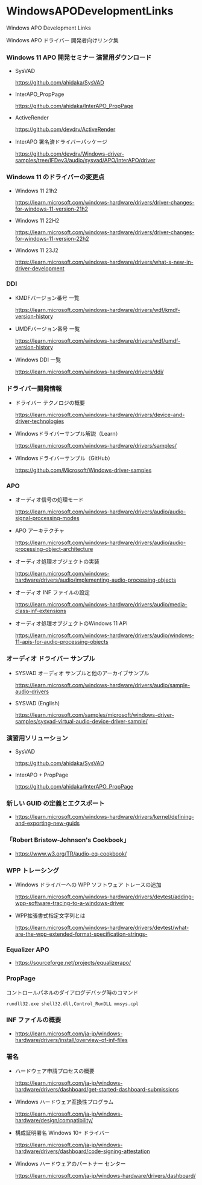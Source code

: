 # WindowsAPODevelopmentLinks

Windows APO Development Links

Windows APO ドライバー 開発者向けリンク集

### Windows 11 APO 開発セミナー 演習用ダウンロード

- SysVAD

  https://github.com/ahidaka/SysVAD

- InterAPO_PropPage

  https://github.com/ahidaka/InterAPO_PropPage

- ActiveRender

  https://github.com/devdrv/ActiveRender

- InterAPO 署名済ドライバーパッケージ

  https://github.com/devdrv/Windows-driver-samples/tree/IFDev3/audio/sysvad/APO/InterAPO/driver

### Windows 11 のドライバーの変更点

- Windows 11 21h2

  https://learn.microsoft.com/windows-hardware/drivers/driver-changes-for-windows-11-version-21h2

- Windows 11 22H2

  https://learn.microsoft.com/windows-hardware/drivers/driver-changes-for-windows-11-version-22h2

- Windows 11 23J2

  https://learn.microsoft.com/windows-hardware/drivers/what-s-new-in-driver-development

### DDI

- KMDFバージョン番号 一覧

  https://learn.microsoft.com/windows-hardware/drivers/wdf/kmdf-version-history

- UMDFバージョン番号 一覧

  https://learn.microsoft.com/windows-hardware/drivers/wdf/umdf-version-history

- Windows DDI 一覧

  https://learn.microsoft.com/windows-hardware/drivers/ddi/

### ドライバー開発情報

- ドライバー テクノロジの概要

  https://learn.microsoft.com/windows-hardware/drivers/device-and-driver-technologies

- Windowsドライバーサンプル解説（Learn）

  https://learn.microsoft.com/windows-hardware/drivers/samples/

- Windowsドライバーサンプル（GitHub）

  https://github.com/Microsoft/Windows-driver-samples

### APO

- オーディオ信号の処理モード

  https://learn.microsoft.com/windows-hardware/drivers/audio/audio-signal-processing-modes

- APO アーキテクチャ

  https://learn.microsoft.com/windows-hardware/drivers/audio/audio-processing-object-architecture

- オーディオ処理オブジェクトの実装

  https://learn.microsoft.com/windows-hardware/drivers/audio/implementing-audio-processing-objects

- オーディオ INF ファイルの設定

  https://learn.microsoft.com/windows-hardware/drivers/audio/media-class-inf-extensions

- オーディオ処理オブジェクトのWindows 11 API

  https://learn.microsoft.com/windows-hardware/drivers/audio/windows-11-apis-for-audio-processing-objects

### オーディオ ドライバー サンプル

- SYSVAD オーディオ サンプルと他のアーカイブサンプル

  https://learn.microsoft.com/windows-hardware/drivers/audio/sample-audio-drivers

- SYSVAD (English)

  https://learn.microsoft.com/samples/microsoft/windows-driver-samples/sysvad-virtual-audio-device-driver-sample/

### 演習用ソリューション

- SysVAD

  https://github.com/ahidaka/SysVAD

- InterAPO + PropPage

  https://github.com/ahidaka/InterAPO_PropPage

### 新しい GUID の定義とエクスポート

- https://learn.microsoft.com/windows-hardware/drivers/kernel/defining-and-exporting-new-guids

### 「Robert Bristow-Johnson's Cookbook」

- https://www.w3.org/TR/audio-eq-cookbook/

### WPP トレーシング

- Windows ドライバーへの WPP ソフトウェア トレースの追加

  https://learn.microsoft.com/windows-hardware/drivers/devtest/adding-wpp-software-tracing-to-a-windows-driver

- WPP拡張書式指定文字列とは

  https://learn.microsoft.com/windows-hardware/drivers/devtest/what-are-the-wpp-extended-format-specification-strings-

### Equalizer APO

  - https://sourceforge.net/projects/equalizerapo/

### PropPage

コントロールパネルのダイアログデバッグ時のコマンド

```
rundll32.exe shell32.dll,Control_RunDLL mmsys.cpl
```

### INF ファイルの概要

- https://learn.microsoft.com/ja-jp/windows-hardware/drivers/install/overview-of-inf-files

### 署名

- ハードウェア申請プロセスの概要

  https://learn.microsoft.com/ja-jp/windows-hardware/drivers/dashboard/get-started-dashboard-submissions

- Windows ハードウェア互換性プログラム

  https://learn.microsoft.com/ja-jp/windows-hardware/design/compatibility/

- 構成証明署名 Windows 10+ ドライバー

  https://learn.microsoft.com/ja-jp/windows-hardware/drivers/dashboard/code-signing-attestation

- Windows ハードウェアのパートナー センター

  https://learn.microsoft.com/ja-jp/windows-hardware/drivers/dashboard/
